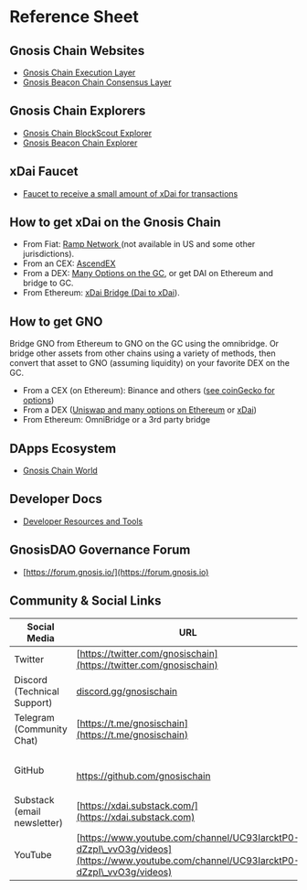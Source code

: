 # Reference Sheet

## Gnosis Chain Websites

* [Gnosis Chain Execution Layer](https://www.gnosischain.com/evm)
* [Gnosis Beacon Chain Consensus Layer](https://www.gnosischain.com)

## Gnosis Chain Explorers

* [Gnosis Chain BlockScout Explorer](https://blockscout.com/xdai/mainnet/)
* [Gnosis Beacon Chain Explorer](https://beacon.gnosischain.com)

## xDai Faucet

* [Faucet to receive a small amount of xDai for transactions](https://www.gimlu.com/faucet)

## How to get xDai on the Gnosis Chain

* From Fiat: [Ramp Network ](https://ramp.network/buy/?swapAsset=XDAI)(not available in US and some other jurisdictions).
* From an CEX:  [AscendEX](https://bitmax.io/en/basic/cashtrade-spottrading/usdt/xdai)
* From a DEX: [Many Options on the GC](https://gnosischain.world/#DeFi), or get DAI on Ethereum and bridge to GC.
* From Ethereum: [xDai Bridge (Dai to xDai](https://bridge.xdaichain.com)).

## How to get GNO

Bridge GNO from Ethereum to GNO on the GC using the omnibridge. Or bridge other assets from other chains using a variety of methods, then convert that asset to GNO (assuming liquidity) on your favorite DEX on the GC.

* From a CEX (on Ethereum): Binance and others ([see coinGecko for options](https://www.coingecko.com/en/coins/gnosis))
* From a DEX ([Uniswap and many options on Ethereum](https://www.coingecko.com/en/coins/gnosis) or [xDai](https://gnosischain.world/#DeFi))
* From Ethereum: OmniBridge or a 3rd party bridge

## DApps Ecosystem

* [Gnosis Chain World ](https://gnosischain.world)

## Developer Docs

* [Developer Resources and Tools](../../for-developers/developer-resources/)

## GnosisDAO Governance Forum

* [https://forum.gnosis.io/](https://forum.gnosis.io)

## Community & Social Links

| Social Media                | URL                                                                                                                                  |
| --------------------------- | ------------------------------------------------------------------------------------------------------------------------------------ |
| Twitter                     | [https://twitter.com/gnosischain](https://twitter.com/gnosischain)                                                                   |
| Discord (Technical Support) | [discord.gg/gnosischain](https://t.co/yrSN2dS9Z2)                                                                                    |
| Telegram (Community Chat)   | [https://t.me/gnosischain](https://t.me/gnosischain)                                                                                 |
| GitHub                      | <p><br><a href="https://github.com/gnosischain">https://github.com/gnosischain</a></p>                                               |
| Substack (email newsletter) | [https://xdai.substack.com/](https://xdai.substack.com)                                                                              |
| YouTube                     | [https://www.youtube.com/channel/UC93IarcktP0-dZzpI\_vvO3g/videos](https://www.youtube.com/channel/UC93IarcktP0-dZzpI\_vvO3g/videos) |

##













